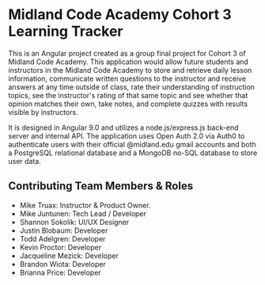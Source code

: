 # Midland Code Academy Cohort 3 Learning Tracker

This is an Angular project created as a group final project for Cohort 3 of Midland Code Academy.  This application would allow future students and instructors in the Midland Code Academy to store and retrieve daily lesson information, communicate written questions to the instructor and receive answers at any time outside of class, rate their understanding of instruction topics, see the instructor's rating of that same topic and see whether that opinion matches their own, take notes, and complete quizzes with results visible by instructors.

It is designed in Angular 9.0 and utilizes a node.js/express.js back-end server and internal API.   The application uses Open Auth 2.0 via Auth0 to authenticate users with their official @midland.edu gmail accounts and both a PostgreSQL relational database and a MongoDB no-SQL database to store user data.   

## Contributing Team Members & Roles

* Mike Truax: Instructor & Product Owner.
* Mike Juntunen: Tech Lead / Developer
* Shannon Sokolik: UI/UX Designer
* Justin Blobaum: Developer
* Todd Adelgren: Developer
* Kevin Proctor: Developer
* Jacqueline Mezick: Developer
* Brandon Wiota: Developer
* Brianna Price: Developer
